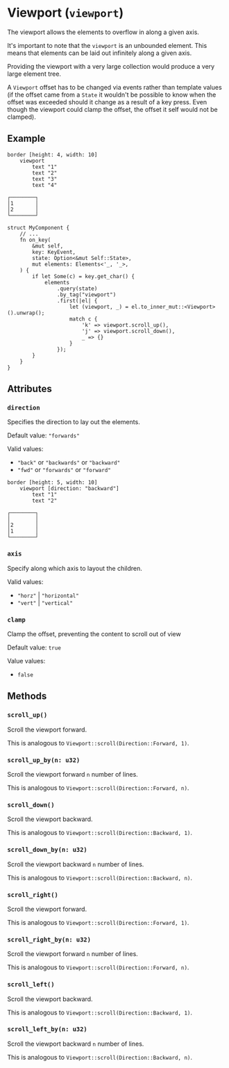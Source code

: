 # Viewport (`viewport`)

The viewport allows the elements to overflow in along a given axis.

It's important to note that the `viewport` is an unbounded element.
This means that elements can be laid out infinitely along a given axis.

Providing the viewport with a very large collection would produce a very large element tree.

A `Viewport` offset has to be changed via events rather than template values (if
the offset came from a `State` it wouldn't be possible to know when the offset
was exceeded should it change as a result of a key press. Even though the
viewport could clamp the offset, the offset it self would not be clamped).

## Example

```
border [height: 4, width: 10]
    viewport
        text "1"
        text "2"
        text "3"
        text "4"
```
```
┌────────┐
│1       │
│2       │
└────────┘
```

```rust,ignore
struct MyComponent {
    // ...
    fn on_key(
        &mut self,
        key: KeyEvent,
        state: Option<&mut Self::State>,
        mut elements: Elements<'_, '_>,
    ) {
        if let Some(c) = key.get_char() {
            elements
                .query(state)
                .by_tag("viewport")
                .first(|el| {
                    let (viewport, _) = el.to_inner_mut::<Viewport>().unwrap();
                    match c {
                        'k' => viewport.scroll_up(),
                        'j' => viewport.scroll_down(),
                        _ => {}
                    }
                });
        }
    }
}
```

## Attributes

### `direction`

Specifies the direction to lay out the elements.

Default value: `"forwards"`

Valid values:
* `"back"` or `"backwards"` or `"backward"`
* `"fwd"` or `"forwards"` or `"forward"`

```
border [height: 5, width: 10]
    viewport [direction: "backward"]
        text "1"
        text "2"
```
```
┌────────┐
│        │
│2       │
│1       │
└────────┘
```

### `axis`

Specify along which axis to layout the children.

Valid values:

* `"horz"` | `"horizontal"`
* `"vert"` | `"vertical"`

### `clamp`

Clamp the offset, preventing the content to scroll out of view

Default value: `true`

Value values: 

* `false`

## Methods

### `scroll_up()`

Scroll the viewport forward.

This is analogous to `Viewport::scroll(Direction::Forward, 1)`.

### `scroll_up_by(n: u32)`

Scroll the viewport forward `n` number of lines.

This is analogous to `Viewport::scroll(Direction::Forward, n)`.

### `scroll_down()`

Scroll the viewport backward.

This is analogous to `Viewport::scroll(Direction::Backward, 1)`.

### `scroll_down_by(n: u32)`

Scroll the viewport backward `n` number of lines.

This is analogous to `Viewport::scroll(Direction::Backward, n)`.


### `scroll_right()`

Scroll the viewport forward.

This is analogous to `Viewport::scroll(Direction::Forward, 1)`.

### `scroll_right_by(n: u32)`

Scroll the viewport forward `n` number of lines.

This is analogous to `Viewport::scroll(Direction::Forward, n)`.

### `scroll_left()`

Scroll the viewport backward.

This is analogous to `Viewport::scroll(Direction::Backward, 1)`.

### `scroll_left_by(n: u32)`

Scroll the viewport backward `n` number of lines.

This is analogous to `Viewport::scroll(Direction::Backward, n)`.

